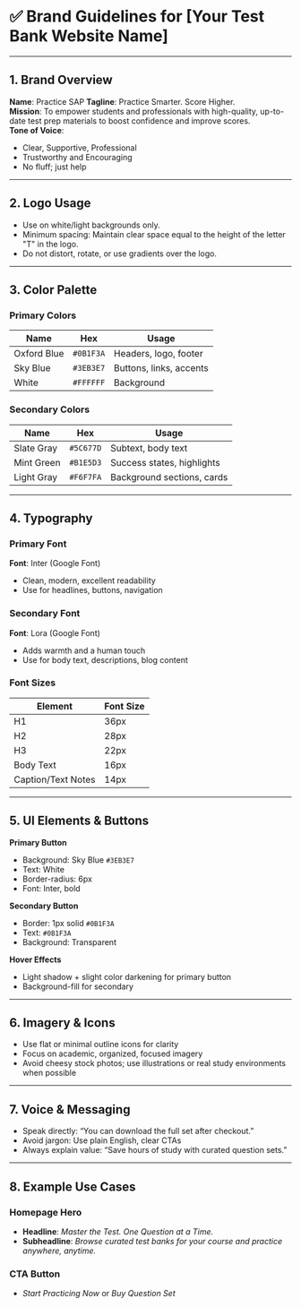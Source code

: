 
# ✅ Brand Guidelines for [Your Test Bank Website Name]

---

## 1. Brand Overview
**Name**: Practice SAP
**Tagline**: Practice Smarter. Score Higher.  
**Mission**: To empower students and professionals with high-quality, up-to-date test prep materials to boost confidence and improve scores.  
**Tone of Voice**:  
- Clear, Supportive, Professional  
- Trustworthy and Encouraging  
- No fluff; just help

---

## 2. Logo Usage 
- Use on white/light backgrounds only.  
- Minimum spacing: Maintain clear space equal to the height of the letter "T" in the logo.  
- Do not distort, rotate, or use gradients over the logo.

---

## 3. Color Palette

### Primary Colors
| Name        | Hex       | Usage                 |
|-------------|-----------|------------------------|
| Oxford Blue | `#0B1F3A` | Headers, logo, footer  |
| Sky Blue    | `#3EB3E7` | Buttons, links, accents|
| White       | `#FFFFFF` | Background             |

### Secondary Colors
| Name       | Hex       | Usage                          |
|------------|-----------|---------------------------------|
| Slate Gray | `#5C677D` | Subtext, body text             |
| Mint Green | `#B1E5D3` | Success states, highlights     |
| Light Gray | `#F6F7FA` | Background sections, cards     |

---

## 4. Typography

### Primary Font
**Font**: Inter (Google Font)  
- Clean, modern, excellent readability  
- Use for headlines, buttons, navigation  

### Secondary Font
**Font**: Lora (Google Font)  
- Adds warmth and a human touch  
- Use for body text, descriptions, blog content  

### Font Sizes
| Element         | Font Size |
|-----------------|-----------|
| H1              | 36px      |
| H2              | 28px      |
| H3              | 22px      |
| Body Text       | 16px      |
| Caption/Text Notes | 14px   |

---

## 5. UI Elements & Buttons

**Primary Button**  
- Background: Sky Blue `#3EB3E7`  
- Text: White  
- Border-radius: 6px  
- Font: Inter, bold  

**Secondary Button**  
- Border: 1px solid `#0B1F3A`  
- Text: `#0B1F3A`  
- Background: Transparent

**Hover Effects**  
- Light shadow + slight color darkening for primary button  
- Background-fill for secondary

---

## 6. Imagery & Icons
- Use flat or minimal outline icons for clarity  
- Focus on academic, organized, focused imagery  
- Avoid cheesy stock photos; use illustrations or real study environments when possible

---

## 7. Voice & Messaging
- Speak directly: “You can download the full set after checkout.”  
- Avoid jargon: Use plain English, clear CTAs  
- Always explain value: “Save hours of study with curated question sets.”

---

## 8. Example Use Cases

### Homepage Hero
- **Headline**: *Master the Test. One Question at a Time.*  
- **Subheadline**: *Browse curated test banks for your course and practice anywhere, anytime.*

### CTA Button
- *Start Practicing Now* or *Buy Question Set*
